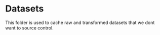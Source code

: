 # Datasets

This folder is used to cache raw and transformed datasets that we dont want to source control.
